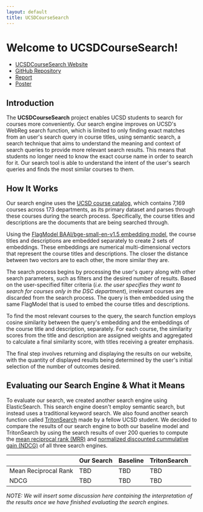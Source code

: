 ```yaml
---
layout: default
title: UCSDCourseSearch
---
```


# Welcome to UCSDCourseSearch!

- [UCSDCourseSearch Website](http://ucsd-course-search.westus2.azurecontainer.io:8000/)
- [GitHub Repository](https://github.com/toekneeta/UCSDCourseSearch/tree/main)
- [Report](https://drive.google.com/file/d/16Lpo-LVNT5qIltTENZE-W6WIUBD6ONvk/view?usp=sharing)
- [Poster](https://drive.google.com/file/d/1-Zt_e3IzYvBw3QLgD0F0rvuvow68wsTe/view?usp=sharing)

## Introduction

The **UCSDCourseSearch** project enables UCSD students to search for courses more conveniently. Our search engine improves on UCSD's WebReg search function, which is limited to only finding exact matches from an user's search query in course titles, using semantic search, a search technique that aims to understand the meaning and context of search queries to provide more relevant search results. This means that students no longer need to know the exact course name in order to search for it. Our search tool is able to understand the intent of the user's search queries and finds the most similar courses to them.


## How It Works

Our search engine uses the [UCSD course catalog](https://catalog.ucsd.edu/front/courses.html), which contains 7,169 courses across 173 departments, as its primary dataset and parses through these courses during the search process. Specifically, the course titles and descriptions are the documents that are being searched through. 

Using the [FlagModel BAAI/bge-small-en-v1.5 embedding model](https://huggingface.co/BAAI/bge-small-en-v1.5), the course titles and descriptions are embedded separately to create 2 sets of embeddings. These embeddings are numerical multi-dimensional vectors that represent the course titles and descriptions. The closer the distance between two vectors are to each other, the more similar they are.

The search process begins by processing the user's query along with other search parameters, such as filters and the desired number of results. Based on the user-specified filter criteria (*i.e. the user specifies they want to search for courses only in the DSC department*), irrelevant courses are discarded from the search process. The query is then embedded using the same FlagModel that is used to embed the course titles and descriptions.

To find the most relevant courses to the query, the search function employs cosine similarity between the query's embedding and the embeddings of the course title and description, separately. For each course, the similarity scores from the title and description are assigned weights and aggregated to calculate a final similarity score, with titles receiving a greater emphasis.

The final step involves returning and displaying the results on our website, with the quantity of displayed results being determined by the user's initial selection of the number of outcomes desired.

## Evaluating our Search Engine & What it Means

To evaluate our search, we created another search engine using ElasticSearch. This search engine doesn't employ semantic search, but instead uses a traditional keyword search. We also found another search function called [TritonSearch](https://tritonsearch.xyz/) made by a fellow UCSD student. We decided to compare the results of our search engine to both our baseline model and TritonSearch by using the search results of over 200 queries to compute the [mean reciprocal rank (MRR)](https://www.evidentlyai.com/ranking-metrics/mean-reciprocal-rank-mrr) and [normalized discounted cummulative gain (NDCG)](https://www.evidentlyai.com/ranking-metrics/ndcg-metric) of all three search engines.

| | Our Search| Baseline | TritonSearch
| ----------- | ----------- | ----------- | -----------|
| Mean Reciprocal Rank | TBD | TBD | TBD
| NDCG| TBD | TBD | TBD

*NOTE: We will insert some discussion here containing the interpretation of the results once we have finished evaluating the search engines.*
